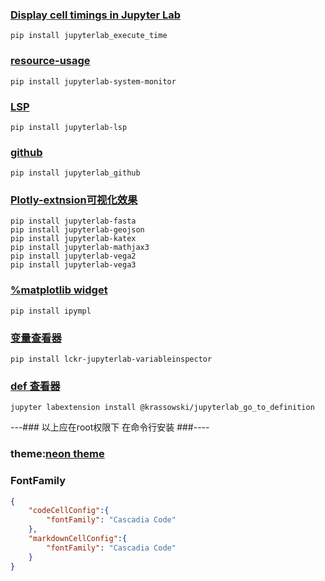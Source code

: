 ### [Display cell timings in Jupyter Lab](https://github.com/deshaw/jupyterlab-execute-time)

```
pip install jupyterlab_execute_time
```

### [resource-usage](https://github.com/jtpio/jupyterlab-system-monitor)


```
pip install jupyterlab-system-monitor
```

### [LSP](https://github.com/krassowski/jupyterlab-lsp)
```
pip install jupyterlab-lsp
```

### [github](https://github.com/jupyterlab/jupyterlab-github)
```
pip install jupyterlab_github
```

### [Plotly-extnsion可视化效果](https://github.com/jupyterlab/jupyter-renderers)
```
pip install jupyterlab-fasta
pip install jupyterlab-geojson
pip install jupyterlab-katex
pip install jupyterlab-mathjax3
pip install jupyterlab-vega2
pip install jupyterlab-vega3
```

### [%matplotlib widget](https://github.com/matplotlib/ipympl)
```
pip install ipympl
```

### [变量查看器](https://github.com/lckr/jupyterlab-variableInspector)

```
pip install lckr-jupyterlab-variableinspector
```

### [def 查看器](https://github.com/krassowski/jupyterlab-go-to-definition)
```
jupyter labextension install @krassowski/jupyterlab_go_to_definition 
```
---### 以上应在root权限下 在命令行安装 ###----

### theme:[neon theme](https://github.com/yeebc/jupyterlab-neon-theme)

### FontFamily
```json
{
    "codeCellConfig":{
        "fontFamily": "Cascadia Code"
    },
    "markdownCellConfig":{
        "fontFamily": "Cascadia Code"
    }
}
```
